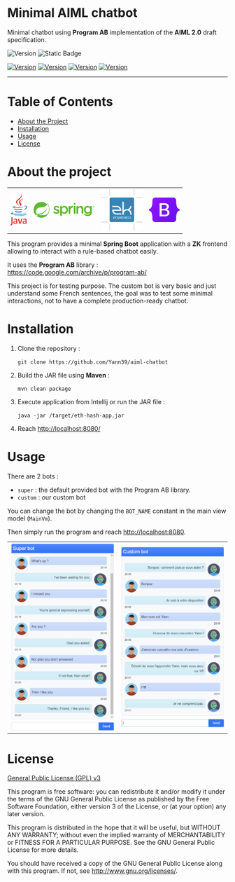 # Minimal AIML chatbot

Minimal chatbot using **Program AB** implementation of the **AIML 2.0** draft specification.

![Version](https://img.shields.io/badge/version-0.0.3-2AAB92.svg)
![Static Badge](https://img.shields.io/badge/Last%20update-20%20Dec%202022-blue)

[![Version](https://img.shields.io/badge/JDK-17-red.svg)](https://jdk.java.net/17/)
[![Version](https://img.shields.io/badge/Spring%20Boot-2.7.5-green.svg)](https://spring.io/projects/spring-boot)
[![Version](https://img.shields.io/badge/ZK-9.6.0-blue.svg)](https://www.zkoss.org/)
[![Version](https://img.shields.io/badge/Bootstrap-5.2.2-purple.svg)](https://getbootstrap.com/)

---

# Table of Contents

* [About the Project](#about-the-project)
* [Installation](#installation)
* [Usage](#usage)
* [License](#license)

# About the project

<table>
  <tr>
    <td>
        <img alt="Java logo" src="logo-java.svg" height="72"/>
    </td>
    <td>
        <img alt="Spring logo" src="logo-spring.svg" height="36"/>
    </td>
    <td>
        <img alt="ZK logo" src="logo-zk.svg" height="96"/>
    </td>
    <td>
        <img alt="H2 logo" src="logo-bootstrap.svg" height="56"/>
    </td>
  </tr>
</table>

This program provides a minimal **Spring Boot** application with a **ZK** frontend allowing to interact with a rule-based chatbot easily.

It uses the **Program AB** library : <https://code.google.com/archive/p/program-ab/>

This project is for testing purpose. The custom bot is very basic and just understand some French sentences, the goal was to test some minimal interactions,
not to have a complete production-ready chatbot.

# Installation

1. Clone the repository :
    ```shell script
    git clone https://github.com/Yann39/aiml-chatbot
    ```
2. Build the JAR file using **Maven** :
   ```shell script
   mvn clean package
   ```
3. Execute application from Intellij or run the JAR file :
   ```shell script
   java -jar /target/eth-hash-app.jar
   ```
4. Reach <http://localhost:8080/>

# Usage

There are 2 bots :

- `super` : the default provided bot with the Program AB library.
- `custom` : our custom bot

You can change the bot by changing the `BOT_NAME` constant in the main view model (`MainVm`).

Then simply run the program and reach <http://localhost:8080>.

<table>
  <tr>
    <td>
      <img alt="Spring logo" src="screen-chatbot2.png"/>
    </td>
    <td>
      <img alt="Spring logo" src="screen-chatbot.png"/>
    </td>
  </tr>
</table>

# License

[General Public License (GPL) v3](https://www.gnu.org/licenses/gpl-3.0.en.html)

This program is free software: you can redistribute it and/or modify it under the terms of the GNU
General Public License as published by the Free Software Foundation, either version 3 of the
License, or (at your option) any later version.

This program is distributed in the hope that it will be useful, but WITHOUT ANY WARRANTY; without
even the implied warranty of MERCHANTABILITY or FITNESS FOR A PARTICULAR PURPOSE. See the GNU
General Public License for more details.

You should have received a copy of the GNU General Public License along with this program. If not,
see <http://www.gnu.org/licenses/>.